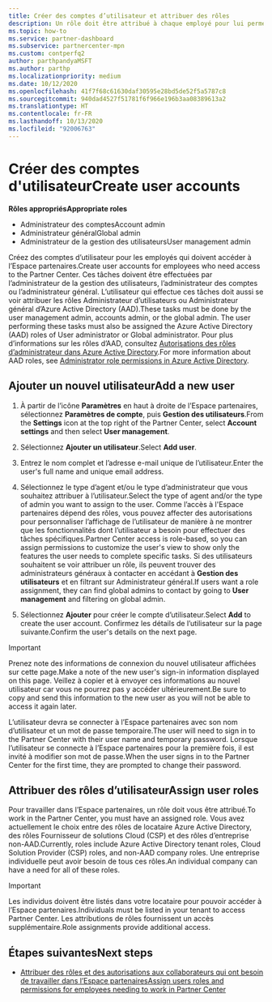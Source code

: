 ```yaml
---
title: Créer des comptes d’utilisateur et attribuer des rôles
description: Un rôle doit être attribué à chaque employé pour lui permettre d’accéder à l’Espace partenaires. Découvrez comment créer des comptes d’utilisateur, attribuer des rôles et définir des autorisations.
ms.topic: how-to
ms.service: partner-dashboard
ms.subservice: partnercenter-mpn
ms.custom: contperfq2
author: parthpandyaMSFT
ms.author: parthp
ms.localizationpriority: medium
ms.date: 10/12/2020
ms.openlocfilehash: 41f7f68c61630daf30595e28bd5de52f5a5787c8
ms.sourcegitcommit: 940dad4527f51781f6f966e196b3aa08389613a2
ms.translationtype: HT
ms.contentlocale: fr-FR
ms.lasthandoff: 10/13/2020
ms.locfileid: "92006763"
---
```

# <a name="create-user-accounts"></a><span data-ttu-id="ec1c9-104">Créer des comptes d'utilisateur</span><span class="sxs-lookup"><span data-stu-id="ec1c9-104">Create user accounts</span></span>  

<span data-ttu-id="ec1c9-105">**Rôles appropriés**</span><span class="sxs-lookup"><span data-stu-id="ec1c9-105">**Appropriate roles**</span></span>

- <span data-ttu-id="ec1c9-106">Administrateur des comptes</span><span class="sxs-lookup"><span data-stu-id="ec1c9-106">Account admin</span></span>
- <span data-ttu-id="ec1c9-107">Administrateur général</span><span class="sxs-lookup"><span data-stu-id="ec1c9-107">Global admin</span></span>
- <span data-ttu-id="ec1c9-108">Administrateur de la gestion des utilisateurs</span><span class="sxs-lookup"><span data-stu-id="ec1c9-108">User management admin</span></span>

<span data-ttu-id="ec1c9-109">Créez des comptes d’utilisateur pour les employés qui doivent accéder à l’Espace partenaires.</span><span class="sxs-lookup"><span data-stu-id="ec1c9-109">Create user accounts for employees who need access to the Partner Center.</span></span> <span data-ttu-id="ec1c9-110">Ces tâches doivent être effectuées par l’administrateur de la gestion des utilisateurs, l’administrateur des comptes ou l’administrateur général. L’utilisateur qui effectue ces tâches doit aussi se voir attribuer les rôles Administrateur d’utilisateurs ou Administrateur général d’Azure Active Directory (AAD).</span><span class="sxs-lookup"><span data-stu-id="ec1c9-110">These tasks must be done by the user management admin, accounts admin, or the global admin. The user performing these tasks must also be assigned the Azure Active Directory (AAD) roles of User administrator or Global administrator.</span></span> <span data-ttu-id="ec1c9-111">Pour plus d’informations sur les rôles d’AAD, consultez [Autorisations des rôles d’administrateur dans Azure Active Directory](/azure/active-directory/users-groups-roles/directory-assign-admin-roles).</span><span class="sxs-lookup"><span data-stu-id="ec1c9-111">For more information about AAD roles, see [Administrator role permissions in Azure Active Directory](/azure/active-directory/users-groups-roles/directory-assign-admin-roles).</span></span>

## <a name="add-a-new-user"></a><span data-ttu-id="ec1c9-112">Ajouter un nouvel utilisateur</span><span class="sxs-lookup"><span data-stu-id="ec1c9-112">Add a new user</span></span>

1. <span data-ttu-id="ec1c9-113">À partir de l’icône **Paramètres** en haut à droite de l’Espace partenaires, sélectionnez **Paramètres de compte**, puis **Gestion des utilisateurs**.</span><span class="sxs-lookup"><span data-stu-id="ec1c9-113">From the **Settings** icon at the top right of the Partner Center, select **Account settings** and then select **User management**.</span></span>

2. <span data-ttu-id="ec1c9-114">Sélectionnez **Ajouter un utilisateur**.</span><span class="sxs-lookup"><span data-stu-id="ec1c9-114">Select **Add user**.</span></span>

3. <span data-ttu-id="ec1c9-115">Entrez le nom complet et l’adresse e-mail unique de l’utilisateur.</span><span class="sxs-lookup"><span data-stu-id="ec1c9-115">Enter the user's full name and unique email address.</span></span>

4. <span data-ttu-id="ec1c9-116">Sélectionnez le type d’agent et/ou le type d’administrateur que vous souhaitez attribuer à l’utilisateur.</span><span class="sxs-lookup"><span data-stu-id="ec1c9-116">Select the type of agent and/or the type of admin you want to assign to the user.</span></span> <span data-ttu-id="ec1c9-117">Comme l’accès à l'Espace partenaires dépend des rôles, vous pouvez affecter des autorisations pour personnaliser l’affichage de l’utilisateur de manière à ne montrer que les fonctionnalités dont l’utilisateur a besoin pour effectuer des tâches spécifiques.</span><span class="sxs-lookup"><span data-stu-id="ec1c9-117">Partner Center access is role-based, so you can assign permissions to customize the user's view to show only the features the user needs to complete specific tasks.</span></span>  <span data-ttu-id="ec1c9-118">Si des utilisateurs souhaitent se voir attribuer un rôle, ils peuvent trouver des administrateurs généraux à contacter en accédant à **Gestion des utilisateurs** et en filtrant sur Administrateur général.</span><span class="sxs-lookup"><span data-stu-id="ec1c9-118">If users want a role assignment, they can find global admins to contact by going to **User management** and filtering on global admin.</span></span>

5. <span data-ttu-id="ec1c9-119">Sélectionnez **Ajouter** pour créer le compte d’utilisateur.</span><span class="sxs-lookup"><span data-stu-id="ec1c9-119">Select **Add** to create the user account.</span></span> <span data-ttu-id="ec1c9-120">Confirmez les détails de l’utilisateur sur la page suivante.</span><span class="sxs-lookup"><span data-stu-id="ec1c9-120">Confirm the user's details on the next page.</span></span>

> [!IMPORTANT]  
> <span data-ttu-id="ec1c9-121">Prenez note des informations de connexion du nouvel utilisateur affichées sur cette page.</span><span class="sxs-lookup"><span data-stu-id="ec1c9-121">Make a note of the new user's sign-in information displayed on this page.</span></span> <span data-ttu-id="ec1c9-122">Veillez à copier et à envoyer ces informations au nouvel utilisateur car vous ne pourrez pas y accéder ultérieurement.</span><span class="sxs-lookup"><span data-stu-id="ec1c9-122">Be sure to copy and send this information to the new user as you will not be able to access it again later.</span></span> 

<span data-ttu-id="ec1c9-123">L’utilisateur devra se connecter à l’Espace partenaires avec son nom d’utilisateur et un mot de passe temporaire.</span><span class="sxs-lookup"><span data-stu-id="ec1c9-123">The user will need to sign in to the Partner Center with their user name and temporary password.</span></span> <span data-ttu-id="ec1c9-124">Lorsque l’utilisateur se connecte à l’Espace partenaires pour la première fois, il est invité à modifier son mot de passe.</span><span class="sxs-lookup"><span data-stu-id="ec1c9-124">When the user signs in to the Partner Center for the first time, they are prompted to change their password.</span></span>

## <a name="assign-user-roles"></a><span data-ttu-id="ec1c9-125">Attribuer des rôles d’utilisateur</span><span class="sxs-lookup"><span data-stu-id="ec1c9-125">Assign user roles</span></span>

<span data-ttu-id="ec1c9-126">Pour travailler dans l’Espace partenaires, un rôle doit vous être attribué.</span><span class="sxs-lookup"><span data-stu-id="ec1c9-126">To work in the Partner Center, you must have an assigned role.</span></span>  <span data-ttu-id="ec1c9-127">Vous avez actuellement le choix entre des rôles de locataire Azure Active Directory, des rôles Fournisseur de solutions Cloud (CSP) et des rôles d’entreprise non-AAD.</span><span class="sxs-lookup"><span data-stu-id="ec1c9-127">Currently, roles include Azure Active Directory tenant roles, Cloud Solution Provider (CSP) roles, and non-AAD company roles.</span></span> <span data-ttu-id="ec1c9-128">Une entreprise individuelle peut avoir besoin de tous ces rôles.</span><span class="sxs-lookup"><span data-stu-id="ec1c9-128">An individual company can have a need for all of these roles.</span></span>

>[!Important]
><span data-ttu-id="ec1c9-129">Les individus doivent être listés dans votre locataire pour pouvoir accéder à l’Espace partenaires.</span><span class="sxs-lookup"><span data-stu-id="ec1c9-129">Individuals must be listed in your tenant to access Partner Center.</span></span> <span data-ttu-id="ec1c9-130">Les attributions de rôles fournissent un accès supplémentaire.</span><span class="sxs-lookup"><span data-stu-id="ec1c9-130">Role assignments provide additional access.</span></span>

## <a name="next-steps"></a><span data-ttu-id="ec1c9-131">Étapes suivantes</span><span class="sxs-lookup"><span data-stu-id="ec1c9-131">Next steps</span></span>

- [<span data-ttu-id="ec1c9-132">Attribuer des rôles et des autorisations aux collaborateurs qui ont besoin de travailler dans l’Espace partenaires</span><span class="sxs-lookup"><span data-stu-id="ec1c9-132">Assign users roles and permissions for employees needing to work in Partner Center</span></span>](permissions-overview.md)
